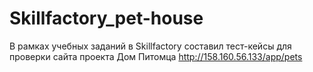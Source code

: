# Skillfactory_pet-house
В рамках учебных заданий в Skillfactory составил тест-кейсы для проверки сайта проекта Дом Питомца http://158.160.56.133/app/pets
